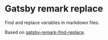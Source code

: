 # Gatsby remark replace
Find and replace variables in markdown files.


Based on [gatsby-remark-find-replace](https://github.com/angeloashmore/gatsby-remark-find-replace).